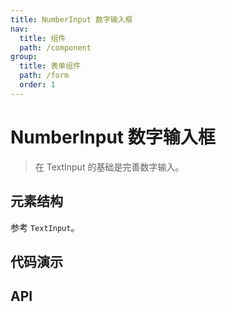 ```yaml
---
title: NumberInput 数字输入框
nav:
  title: 组件
  path: /component
group:
  title: 表单组件
  path: /form
  order: 1
---
```


# NumberInput 数字输入框

> 在 TextInput 的基础是完善数字输入。

## 元素结构

参考 `TextInput`。

## 代码演示

<code src="./__fixtures__/base.tsx"></code>

<code src="./__fixtures__/formatter.tsx"></code>

<code src="./__fixtures__/limit.tsx"></code>

<code src="./__fixtures__/extra.tsx"></code>

## API

<API hideTitle></API>
